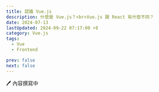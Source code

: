 ```yaml
---
title: 認識 Vue.js
description: 什麼是 Vue.js？<br>Vue.js 跟 React 有什麼不同？
date: 2024-07-13
lastUpdated: 2024-09-22 07:17:00 +8
category: Vue.js
tags:
  - Vue
  - Frontend

prev: false
next: false
---
```


🖊️ 內容撰寫中
